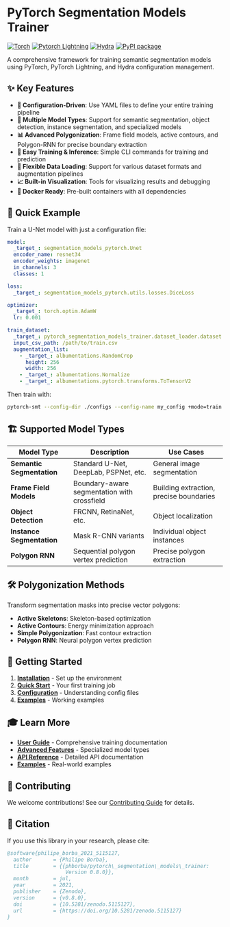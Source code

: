 # PyTorch Segmentation Models Trainer

[![Torch](https://img.shields.io/badge/-PyTorch-red?logo=pytorch&labelColor=gray)](https://pytorch.org/get-started/locally/)
[![Pytorch Lightning](https://img.shields.io/badge/code-Lightning-blueviolet?logo=pytorchlightning&labelColor=gray)](https://pytorchlightning.ai/)
[![Hydra](https://img.shields.io/badge/conf-hydra-blue)](https://hydra.cc/)
[![PyPI package](https://img.shields.io/pypi/v/pytorch-segmentation-models-trainer?logo=pypi&color=green)](https://pypi.org/project/pytorch-segmentation-models-trainer/)

A comprehensive framework for training semantic segmentation models using PyTorch, PyTorch Lightning, and Hydra configuration management.

## ✨ Key Features

- **🔧 Configuration-Driven**: Use YAML files to define your entire training pipeline
- **🚀 Multiple Model Types**: Support for semantic segmentation, object detection, instance segmentation, and specialized models
- **📊 Advanced Polygonization**: Frame field models, active contours, and Polygon-RNN for precise boundary extraction  
- **🎯 Easy Training & Inference**: Simple CLI commands for training and prediction
- **🔄 Flexible Data Loading**: Support for various dataset formats and augmentation pipelines
- **📈 Built-in Visualization**: Tools for visualizing results and debugging
- **🐳 Docker Ready**: Pre-built containers with all dependencies

## 🎯 Quick Example

Train a U-Net model with just a configuration file:

```yaml
model:
  _target_: segmentation_models_pytorch.Unet
  encoder_name: resnet34
  encoder_weights: imagenet
  in_channels: 3
  classes: 1

loss:
  _target_: segmentation_models_pytorch.utils.losses.DiceLoss

optimizer:
  _target_: torch.optim.AdamW
  lr: 0.001

train_dataset:
  _target_: pytorch_segmentation_models_trainer.dataset_loader.dataset.SegmentationDataset
  input_csv_path: /path/to/train.csv
  augmentation_list:
    - _target_: albumentations.RandomCrop
      height: 256
      width: 256
    - _target_: albumentations.Normalize
    - _target_: albumentations.pytorch.transforms.ToTensorV2
```

Then train with:
```bash
pytorch-smt --config-dir ./configs --config-name my_config +mode=train
```

## 🏗️ Supported Model Types

| Model Type | Description | Use Cases |
|------------|-------------|-----------|
| **Semantic Segmentation** | Standard U-Net, DeepLab, PSPNet, etc. | General image segmentation |
| **Frame Field Models** | Boundary-aware segmentation with crossfield | Building extraction, precise boundaries |
| **Object Detection** | FRCNN, RetinaNet, etc. | Object localization |
| **Instance Segmentation** | Mask R-CNN variants | Individual object instances |
| **Polygon RNN** | Sequential polygon vertex prediction | Precise polygon extraction |

## 🛠️ Polygonization Methods

Transform segmentation masks into precise vector polygons:

- **Active Skeletons**: Skeleton-based optimization
- **Active Contours**: Energy minimization approach  
- **Simple Polygonization**: Fast contour extraction
- **Polygon RNN**: Neural polygon vertex prediction

## 📖 Getting Started

1. **[Installation](getting-started/installation.md)** - Set up the environment
2. **[Quick Start](getting-started/quickstart.md)** - Your first training job
3. **[Configuration](getting-started/configuration.md)** - Understanding config files
4. **[Examples](examples/basic-segmentation.md)** - Working examples

## 🎓 Learn More

- **[User Guide](user-guide/training.md)** - Comprehensive training documentation
- **[Advanced Features](advanced/frame-field.md)** - Specialized model types
- **[API Reference](api/main.md)** - Detailed API documentation
- **[Examples](examples/basic-segmentation.md)** - Real-world examples

## 🤝 Contributing

We welcome contributions! See our [Contributing Guide](contributing.md) for details.

## 📜 Citation

If you use this library in your research, please cite:

```bibtex
@software{philipe_borba_2021_5115127,
  author       = {Philipe Borba},
  title        = {{phborba/pytorch\_segmentation\_models\_trainer:
                   Version 0.8.0}},
  month        = jul,
  year         = 2021,
  publisher    = {Zenodo},
  version      = {v0.8.0},
  doi          = {10.5281/zenodo.5115127},
  url          = {https://doi.org/10.5281/zenodo.5115127}
}
```